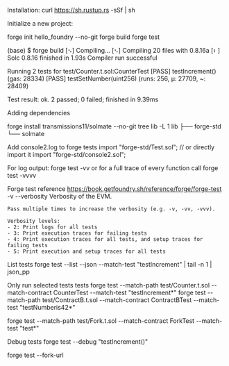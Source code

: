 Installation:
curl https://sh.rustup.rs -sSf | sh

Initialize a new project:

forge init hello_foundry --no-git
forge build
forge test

(base) $ forge build
[⠢] Compiling...
[⠢] Compiling 20 files with 0.8.16a
[⠆] Solc 0.8.16 finished in 1.93s
Compiler run successful

Running 2 tests for test/Counter.t.sol:CounterTest
[PASS] testIncrement() (gas: 28334)
[PASS] testSetNumber(uint256) (runs: 256, μ: 27709, ~: 28409)

Test result: ok. 2 passed; 0 failed; finished in 9.39ms

Adding dependencies

forge install transmissions11/solmate --no-git
tree lib -L 1
lib
├── forge-std
└── solmate

Add console2.log to forge tests
import "forge-std/Test.sol";
// or directly import it
import "forge-std/console2.sol";

For log output:
forge test -vv
or
for a full trace of every function call
forge test -vvvv

Forge test reference
https://book.getfoundry.sh/reference/forge/forge-test
-v
--verbosity
Verbosity of the EVM.

    Pass multiple times to increase the verbosity (e.g. -v, -vv, -vvv).

    Verbosity levels:
    - 2: Print logs for all tests
    - 3: Print execution traces for failing tests
    - 4: Print execution traces for all tests, and setup traces for failing tests
    - 5: Print execution and setup traces for all tests

List tests
forge test --list --json --match-test "testIncrement" | tail -n 1 | json_pp

Only run selected tests tests
forge test --match-path test/Counter.t.sol --match-contract CounterTest --match-test "testIncrement*"
forge test --match-path test/ContractB.t.sol --match-contract ContractBTest --match-test "testNumberis42*"

forge test --match-path test/Fork.t.sol --match-contract ForkTest --match-test "test\*"

Debug tests
forge test --debug "testIncrement()"

forge test --fork-url <url>
